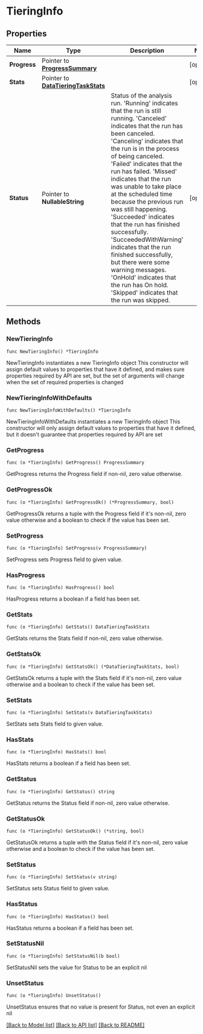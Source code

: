 # TieringInfo

## Properties

Name | Type | Description | Notes
------------ | ------------- | ------------- | -------------
**Progress** | Pointer to [**ProgressSummary**](ProgressSummary.md) |  | [optional] 
**Stats** | Pointer to [**DataTieringTaskStats**](DataTieringTaskStats.md) |  | [optional] 
**Status** | Pointer to **NullableString** | Status of the analysis run. &#39;Running&#39; indicates that the run is still running. &#39;Canceled&#39; indicates that the run has been canceled. &#39;Canceling&#39; indicates that the run is in the process of being  canceled. &#39;Failed&#39; indicates that the run has failed. &#39;Missed&#39; indicates that the run was unable to take place at the  scheduled time because the previous run was still happening. &#39;Succeeded&#39; indicates that the run has finished successfully. &#39;SucceededWithWarning&#39; indicates that the run finished  successfully, but there were some warning messages. &#39;OnHold&#39; indicates that the run has On hold. &#39;Skipped&#39; indicates that the run was skipped. | [optional] 

## Methods

### NewTieringInfo

`func NewTieringInfo() *TieringInfo`

NewTieringInfo instantiates a new TieringInfo object
This constructor will assign default values to properties that have it defined,
and makes sure properties required by API are set, but the set of arguments
will change when the set of required properties is changed

### NewTieringInfoWithDefaults

`func NewTieringInfoWithDefaults() *TieringInfo`

NewTieringInfoWithDefaults instantiates a new TieringInfo object
This constructor will only assign default values to properties that have it defined,
but it doesn't guarantee that properties required by API are set

### GetProgress

`func (o *TieringInfo) GetProgress() ProgressSummary`

GetProgress returns the Progress field if non-nil, zero value otherwise.

### GetProgressOk

`func (o *TieringInfo) GetProgressOk() (*ProgressSummary, bool)`

GetProgressOk returns a tuple with the Progress field if it's non-nil, zero value otherwise
and a boolean to check if the value has been set.

### SetProgress

`func (o *TieringInfo) SetProgress(v ProgressSummary)`

SetProgress sets Progress field to given value.

### HasProgress

`func (o *TieringInfo) HasProgress() bool`

HasProgress returns a boolean if a field has been set.

### GetStats

`func (o *TieringInfo) GetStats() DataTieringTaskStats`

GetStats returns the Stats field if non-nil, zero value otherwise.

### GetStatsOk

`func (o *TieringInfo) GetStatsOk() (*DataTieringTaskStats, bool)`

GetStatsOk returns a tuple with the Stats field if it's non-nil, zero value otherwise
and a boolean to check if the value has been set.

### SetStats

`func (o *TieringInfo) SetStats(v DataTieringTaskStats)`

SetStats sets Stats field to given value.

### HasStats

`func (o *TieringInfo) HasStats() bool`

HasStats returns a boolean if a field has been set.

### GetStatus

`func (o *TieringInfo) GetStatus() string`

GetStatus returns the Status field if non-nil, zero value otherwise.

### GetStatusOk

`func (o *TieringInfo) GetStatusOk() (*string, bool)`

GetStatusOk returns a tuple with the Status field if it's non-nil, zero value otherwise
and a boolean to check if the value has been set.

### SetStatus

`func (o *TieringInfo) SetStatus(v string)`

SetStatus sets Status field to given value.

### HasStatus

`func (o *TieringInfo) HasStatus() bool`

HasStatus returns a boolean if a field has been set.

### SetStatusNil

`func (o *TieringInfo) SetStatusNil(b bool)`

 SetStatusNil sets the value for Status to be an explicit nil

### UnsetStatus
`func (o *TieringInfo) UnsetStatus()`

UnsetStatus ensures that no value is present for Status, not even an explicit nil

[[Back to Model list]](../README.md#documentation-for-models) [[Back to API list]](../README.md#documentation-for-api-endpoints) [[Back to README]](../README.md)


